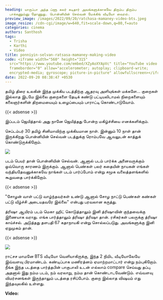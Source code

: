 ```yaml
---
heading: யாருப்பா அந்த ப்ளூ கலர் சுடிதார் அவங்களுக்காகவே திரும்ப திரும்ப
  பாக்கணும்னு தோணுது. பொன்னியின் செல்வன் மேக்கிங் வீடியோ வைரல்.
preview_image: /images/2022/09/20/ratchasa-mamaney-video-bts.jpeg
image_resize: /cdn-cgi/image/w=640,fit=scale-down,q=80,f=auto
categories: cinema
authors: Santhosh
tags:
  - Trisha
  - Karthi
  - Video
title: ponniyin-selvan-ratsasa-mamaney-making-video
code: <iframe width="560" height="315"
  src="https://www.youtube.com/embed/XZyAoXYApVc" title="YouTube video player"
  frameborder="0" allow="accelerometer; autoplay; clipboard-write;
  encrypted-media; gyroscope; picture-in-picture" allowfullscreen></iframe
date: 2022-09-20 08:38:47 +0530
---
```

தமிழ் திரை உலகின் இந்த முக்கிய படத்திற்கு ஆதரவு அளியுங்கள் மக்களே... குறைகள் இல்லாத இடமே இல்லை குறைகளை தேடிக் கண்டு பட்டியலிடாமல் நிறைகளையும் கலைஞர்களின் திறமையையும் உழைப்பையும் பாராட்டி கொண்டாடுவோம்.

{{< adsense >}}

இப்படம் ஜெயித்தால் அது நானே ஜெயித்தது போன்ற மகிழ்ச்சியை எனக்களிக்கும்.

செப்டம்பர் 30 தமிழ் சினிமாவிற்கு முக்கியமான நாள். இன்னும் 10 நாள் தான் இருக்கிறது பொன்னியின் செல்வன் படத்துக்கு ரொம்பவே ஆவலுடன் காத்துக் கொண்டுருக்கிறோம்.

![](/images/2022/09/20/ratchasa-mamaney-video.jpeg)

படம் பெயர் தான் பொன்னியின் செல்வன். ஆனால் படம் பார்க்க அனைவருக்கும் ஒவ்வொரு காரணம் இருக்கும். ஆனால் பெண்கள் பலர் கதையின் நாயகன் எங்கள் வந்தியதேவனுக்காகவே நாங்கள் படம் பார்ப்போம் என்று சமூக வலைத்தளங்களில் கூறுவதை பார்க்கிறோம். 

{{< adsense >}}

"சோழன் வாள் பட்டு வாழ்ந்தவர்கள் உண்டு ஆனால் சோழ நாட்டு பெண்கள் கண்கள் பட்டு வீழ்ச்சி அடையதவரே இல்லை" என்பது பரவலான கருத்து.

த்ரிஷா ஆயிரம் படம் மெகா ஹிட் கொடுத்தாலும் இனி த்ரிஷாவின் குந்தவைக்கு இணையாக வராது. எங்க பார்த்தாலும் த்ரிஷா த்ரிஷா தான். ரசிகர்கள் பலருக்கு த்ரிஷா காய்ச்சல். அடுத்தது தளபதி 67 கதாநாயகி என்று சொல்லப்படுது. அவங்களுக்கு இனி ஏறுமுகம் தான். 

{{< adsense >}}

![](/images/2022/09/20/ratchasa-mamaney-video-1.jpeg)

ராட்சச மாமனே BTS வீடியோ வெளியாகிருக்கு, இந்த 2 நிமிட வீடியோலேயே இவ்வளவு பிரமாண்டம். கண்டிப்பாக மணிரத்னம் ஏமாற்றமாட்டார் என்று நம்புகிறோம். நீங்க இந்த படத்தை பார்த்தபின் பாகுபாலி உடன் எல்லாம் compare செய்வது தப்பு. அதனால் இது நம்ம படம், நம் வரலாறு, நம்ம தான் கொண்டாடவேண்டும். எவ்வளவு விமர்சனங்கள் இருந்தாலும் படத்தை ரசிப்போம். குறை இல்லாத விஷயம் எது இந்தவுலகில் உள்ளது.

**Video:**